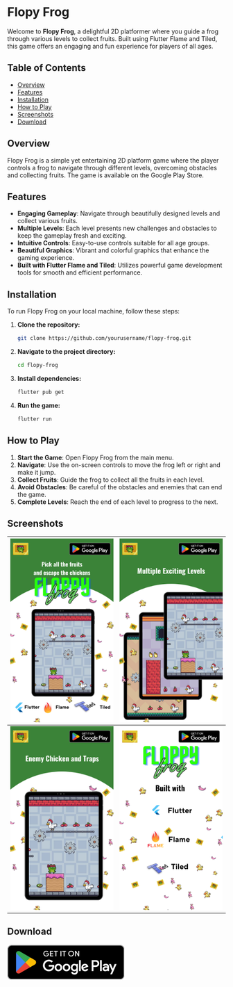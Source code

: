 # Flopy Frog

Welcome to **Flopy Frog**, a delightful 2D platformer where you guide a frog through various levels to collect fruits. Built using Flutter Flame and Tiled, this game offers an engaging and fun experience for players of all ages.

## Table of Contents

- [Overview](#overview)
- [Features](#features)
- [Installation](#installation)
- [How to Play](#how-to-play)
- [Screenshots](#screenshots)
- [Download](#download)

## Overview

Flopy Frog is a simple yet entertaining 2D platform game where the player controls a frog to navigate through different levels, overcoming obstacles and collecting fruits. The game is available on the Google Play Store.

## Features

- **Engaging Gameplay**: Navigate through beautifully designed levels and collect various fruits.
- **Multiple Levels**: Each level presents new challenges and obstacles to keep the gameplay fresh and exciting.
- **Intuitive Controls**: Easy-to-use controls suitable for all age groups.
- **Beautiful Graphics**: Vibrant and colorful graphics that enhance the gaming experience.
- **Built with Flutter Flame and Tiled**: Utilizes powerful game development tools for smooth and efficient performance.

## Installation

To run Flopy Frog on your local machine, follow these steps:

1. **Clone the repository:**

    ```bash
    git clone https://github.com/yourusername/flopy-frog.git
    ```

2. **Navigate to the project directory:**

    ```bash
    cd flopy-frog
    ```

3. **Install dependencies:**

    ```bash
    flutter pub get
    ```

4. **Run the game:**

    ```bash
    flutter run
    ```

## How to Play

1. **Start the Game**: Open Flopy Frog from the main menu.
2. **Navigate**: Use the on-screen controls to move the frog left or right and make it jump.
3. **Collect Fruits**: Guide the frog to collect all the fruits in each level.
4. **Avoid Obstacles**: Be careful of the obstacles and enemies that can end the game.
5. **Complete Levels**: Reach the end of each level to progress to the next.





## Screenshots
| ![Screenshot 1](https://raw.githubusercontent.com/ashmit2c1/floppyFrog--release/master/1.png) | ![Screenshot 2](https://raw.githubusercontent.com/ashmit2c1/floppyFrog--release/master/2.png) |
|:---------------------------------------------------------------------------------------------:|:---------------------------------------------------------------------------------------------:|
| ![Screenshot 3](https://raw.githubusercontent.com/ashmit2c1/floppyFrog--release/master/3.png) | ![Screenshot 4](https://raw.githubusercontent.com/ashmit2c1/floppyFrog--release/master/4.png) |

## Download
[![Screenshot 1](https://raw.githubusercontent.com/ashmit2c1/floppyFrog--release/master/getItOnGooglePlay.png)](https://play.google.com/store/apps/details?id=com.ashmitchugh.floppyfrog&hl=en_IN)
